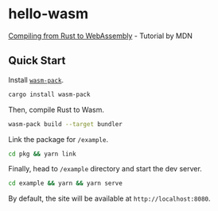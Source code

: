 # hello-wasm

[Compiling from Rust to WebAssembly](https://developer.mozilla.org/en-US/docs/WebAssembly/Rust_to_wasm) - Tutorial by MDN

## Quick Start

Install [`wasm-pack`](https://github.com/rustwasm/wasm-pack).

```bash
cargo install wasm-pack
```

Then, compile Rust to Wasm.

```bash
wasm-pack build --target bundler
```

Link the package for `/example`.

```bash
cd pkg && yarn link
```

Finally, head to `/example` directory and start the dev server.

```bash
cd example && yarn && yarn serve
```

By default, the site will be available at `http://localhost:8080`.

